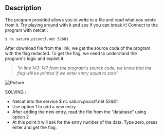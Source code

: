 ## Description

The program provided allows you to write to a file and read what you wrote from it. Try playing around with it and see if you can break it!
Connect to the program with netcat :

`$ nc saturn.picoctf.net 52681`

After download file from the link, we get the source code of the program with the flag redacted.
To get the flag, we need to understand the program's logic and exploit it.

>_"in line 143-147 from the program's source code, we know that the flag will be printed if we enter entry equal to zero"_

![Picture](/home/kali/Desktop/picoCTF/picoCTF/basic-file-exploit/Screenshot_2022-05-18_00-33-42.png)

SOLVING :
* Netcat into the service $ nc saturn.picoctf.net 52681
* Use option 1 to add a new entry
* After adding the new entry, read the file from the "database" using option 2
* At this point it will ask for the entry number of the data. Type zero, press enter and get the flag.

